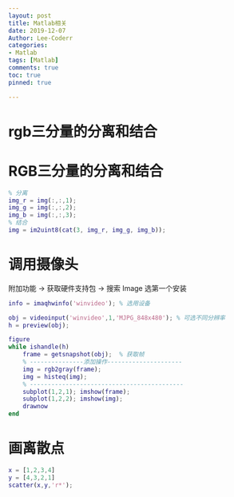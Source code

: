 ```yaml
---
layout: post
title: Matlab相关
date: 2019-12-07
Author: Lee-Coderr
categories: 
- Matlab
tags: [Matlab]
comments: true
toc: true
pinned: true

---
```


# rgb三分量的分离和结合

# RGB三分量的分离和结合

```matlab
% 分离
img_r = img(:,:,1);
img_g = img(:,:,2);
img_b = img(:,:,3);
% 结合
img = im2uint8(cat(3, img_r, img_g, img_b));
```



# 调用摄像头

附加功能 -> 获取硬件支持包 -> 搜索 Image 选第一个安装

```matlab
info = imaqhwinfo('winvideo'); % 选用设备

obj = videoinput('winvideo',1,'MJPG_848x480'); % 可选不同分辨率
h = preview(obj);

figure
while ishandle(h)
    frame = getsnapshot(obj);  % 获取帧
    % ---------------添加操作---------------------
    img = rgb2gray(frame);
    img = histeq(img);
    % -------------------------------------------
    subplot(1,2,1); imshow(frame);
    subplot(1,2,2); imshow(img);
    drawnow
end
```

# 画离散点

```matlab
x = [1,2,3,4]
y = [4,3,2,1]
scatter(x,y,'r*');
```

